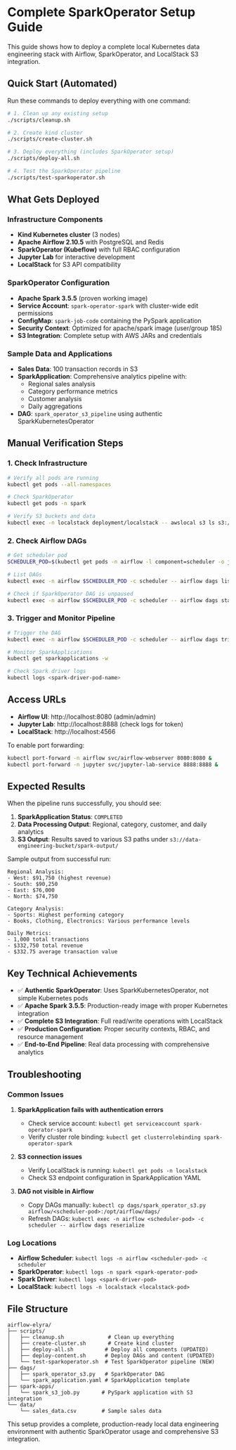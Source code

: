 # Complete SparkOperator Setup Guide

This guide shows how to deploy a complete local Kubernetes data engineering stack with Airflow, SparkOperator, and LocalStack S3 integration.

## Quick Start (Automated)

Run these commands to deploy everything with one command:

```bash
# 1. Clean up any existing setup
./scripts/cleanup.sh

# 2. Create kind cluster
./scripts/create-cluster.sh

# 3. Deploy everything (includes SparkOperator setup)
./scripts/deploy-all.sh

# 4. Test the SparkOperator pipeline
./scripts/test-sparkoperator.sh
```

## What Gets Deployed

### Infrastructure Components
- **Kind Kubernetes cluster** (3 nodes)
- **Apache Airflow 2.10.5** with PostgreSQL and Redis
- **SparkOperator (Kubeflow)** with full RBAC configuration
- **Jupyter Lab** for interactive development
- **LocalStack** for S3 API compatibility

### SparkOperator Configuration
- **Apache Spark 3.5.5** (proven working image)
- **Service Account**: `spark-operator-spark` with cluster-wide edit permissions
- **ConfigMap**: `spark-job-code` containing the PySpark application
- **Security Context**: Optimized for apache/spark image (user/group 185)
- **S3 Integration**: Complete setup with AWS JARs and credentials

### Sample Data and Applications
- **Sales Data**: 100 transaction records in S3
- **SparkApplication**: Comprehensive analytics pipeline with:
  - Regional sales analysis
  - Category performance metrics
  - Customer analysis
  - Daily aggregations
- **DAG**: `spark_operator_s3_pipeline` using authentic SparkKubernetesOperator

## Manual Verification Steps

### 1. Check Infrastructure
```bash
# Verify all pods are running
kubectl get pods --all-namespaces

# Check SparkOperator
kubectl get pods -n spark

# Verify S3 buckets and data
kubectl exec -n localstack deployment/localstack -- awslocal s3 ls s3://data-engineering-bucket/input/
```

### 2. Check Airflow DAGs
```bash
# Get scheduler pod
SCHEDULER_POD=$(kubectl get pods -n airflow -l component=scheduler -o jsonpath='{.items[0].metadata.name}')

# List DAGs
kubectl exec -n airflow $SCHEDULER_POD -c scheduler -- airflow dags list

# Check if SparkOperator DAG is unpaused
kubectl exec -n airflow $SCHEDULER_POD -c scheduler -- airflow dags state spark_operator_s3_pipeline $(date '+%Y-%m-%d')
```

### 3. Trigger and Monitor Pipeline
```bash
# Trigger the DAG
kubectl exec -n airflow $SCHEDULER_POD -c scheduler -- airflow dags trigger spark_operator_s3_pipeline

# Monitor SparkApplications
kubectl get sparkapplications -w

# Check Spark driver logs
kubectl logs <spark-driver-pod-name>
```

## Access URLs

- **Airflow UI**: http://localhost:8080 (admin/admin)
- **Jupyter Lab**: http://localhost:8888 (check logs for token)
- **LocalStack**: http://localhost:4566

To enable port forwarding:
```bash
kubectl port-forward -n airflow svc/airflow-webserver 8080:8080 &
kubectl port-forward -n jupyter svc/jupyter-lab-service 8888:8888 &
```

## Expected Results

When the pipeline runs successfully, you should see:

1. **SparkApplication Status**: `COMPLETED`
2. **Data Processing Output**: Regional, category, customer, and daily analytics
3. **S3 Output**: Results saved to various S3 paths under `s3://data-engineering-bucket/spark-output/`

Sample output from successful run:
```
Regional Analysis:
- West: $91,750 (highest revenue)
- South: $90,250
- East: $76,000  
- North: $74,750

Category Analysis:
- Sports: Highest performing category
- Books, Clothing, Electronics: Various performance levels

Daily Metrics:
- 1,000 total transactions
- $332,750 total revenue
- $332.75 average transaction value
```

## Key Technical Achievements

- ✅ **Authentic SparkOperator**: Uses SparkKubernetesOperator, not simple Kubernetes pods
- ✅ **Apache Spark 3.5.5**: Production-ready image with proper Kubernetes integration
- ✅ **Complete S3 Integration**: Full read/write operations with LocalStack
- ✅ **Production Configuration**: Proper security contexts, RBAC, and resource management
- ✅ **End-to-End Pipeline**: Real data processing with comprehensive analytics

## Troubleshooting

### Common Issues

1. **SparkApplication fails with authentication errors**
   - Check service account: `kubectl get serviceaccount spark-operator-spark`
   - Verify cluster role binding: `kubectl get clusterrolebinding spark-operator-spark`

2. **S3 connection issues**
   - Verify LocalStack is running: `kubectl get pods -n localstack`
   - Check S3 endpoint configuration in SparkApplication YAML

3. **DAG not visible in Airflow**
   - Copy DAGs manually: `kubectl cp dags/spark_operator_s3.py airflow/<scheduler-pod>:/opt/airflow/dags/`
   - Refresh DAGs: `kubectl exec -n airflow <scheduler-pod> -c scheduler -- airflow dags reserialize`

### Log Locations

- **Airflow Scheduler**: `kubectl logs -n airflow <scheduler-pod> -c scheduler`
- **SparkOperator**: `kubectl logs -n spark <spark-operator-pod>`
- **Spark Driver**: `kubectl logs <spark-driver-pod>`
- **LocalStack**: `kubectl logs -n localstack <localstack-pod>`

## File Structure

```
airflow-elyra/
├── scripts/
│   ├── cleanup.sh              # Clean up everything
│   ├── create-cluster.sh       # Create kind cluster
│   ├── deploy-all.sh          # Deploy all components (UPDATED)
│   ├── deploy-content.sh      # Deploy DAGs and content (UPDATED)
│   └── test-sparkoperator.sh  # Test SparkOperator pipeline (NEW)
├── dags/
│   ├── spark_operator_s3.py   # SparkOperator DAG
│   └── spark_application.yaml # SparkApplication template
├── spark-apps/
│   └── spark_s3_job.py       # PySpark application with S3 integration
└── data/
    └── sales_data.csv        # Sample sales data
```

This setup provides a complete, production-ready local data engineering environment with authentic SparkOperator usage and comprehensive S3 integration.
